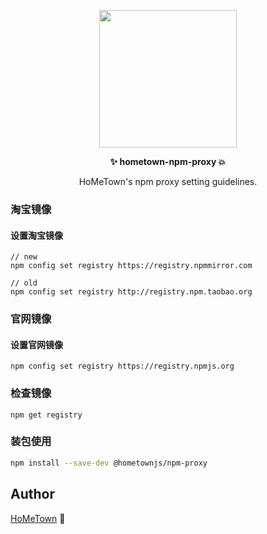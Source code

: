 <p align="center">
  <img width="220px" src="https://i.ibb.co/rGK4hCV/i-va-6.png" />
</p>
<p align="center"><b>✨ hometown-npm-proxy 💥</b></p>
<p align="center">HoMeTown's npm proxy setting guidelines.</p>

### 淘宝镜像

#### 设置淘宝镜像

```arduino
// new
npm config set registry https://registry.npmmirror.com
```
```arduino
// old
npm config set registry http://registry.npm.taobao.org
```

### 官网镜像

#### 设置官网镜像

```arduino
npm config set registry https://registry.npmjs.org
```

### 检查镜像

```arduino
npm get registry 
```

### 装包使用

```bash
npm install --save-dev @hometownjs/npm-proxy
```

## Author

[HoMeTown](https://juejin.cn/user/4116184668057390) 🙊
